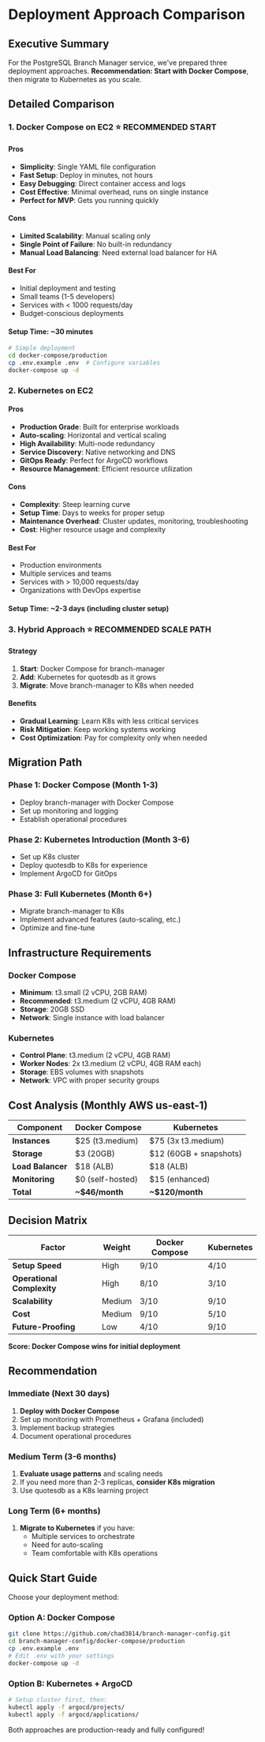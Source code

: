 # Deployment Approach Comparison

## Executive Summary

For the PostgreSQL Branch Manager service, we've prepared three deployment approaches. **Recommendation: Start with Docker Compose**, then migrate to Kubernetes as you scale.

## Detailed Comparison

### 1. Docker Compose on EC2 ⭐ **RECOMMENDED START**

#### Pros
- **Simplicity**: Single YAML file configuration
- **Fast Setup**: Deploy in minutes, not hours
- **Easy Debugging**: Direct container access and logs
- **Cost Effective**: Minimal overhead, runs on single instance
- **Perfect for MVP**: Gets you running quickly

#### Cons  
- **Limited Scalability**: Manual scaling only
- **Single Point of Failure**: No built-in redundancy
- **Manual Load Balancing**: Need external load balancer for HA

#### Best For
- Initial deployment and testing
- Small teams (1-5 developers)
- Services with < 1000 requests/day
- Budget-conscious deployments

#### Setup Time: ~30 minutes

```bash
# Simple deployment
cd docker-compose/production
cp .env.example .env  # Configure variables
docker-compose up -d
```

### 2. Kubernetes on EC2

#### Pros
- **Production Grade**: Built for enterprise workloads
- **Auto-scaling**: Horizontal and vertical scaling
- **High Availability**: Multi-node redundancy
- **Service Discovery**: Native networking and DNS
- **GitOps Ready**: Perfect for ArgoCD workflows
- **Resource Management**: Efficient resource utilization

#### Cons
- **Complexity**: Steep learning curve
- **Setup Time**: Days to weeks for proper setup
- **Maintenance Overhead**: Cluster updates, monitoring, troubleshooting
- **Cost**: Higher resource usage and complexity

#### Best For
- Production environments
- Multiple services and teams
- Services with > 10,000 requests/day
- Organizations with DevOps expertise

#### Setup Time: ~2-3 days (including cluster setup)

### 3. Hybrid Approach ⭐ **RECOMMENDED SCALE PATH**

#### Strategy
1. **Start**: Docker Compose for branch-manager
2. **Add**: Kubernetes for quotesdb as it grows
3. **Migrate**: Move branch-manager to K8s when needed

#### Benefits
- **Gradual Learning**: Learn K8s with less critical services
- **Risk Mitigation**: Keep working systems working
- **Cost Optimization**: Pay for complexity only when needed

## Migration Path

### Phase 1: Docker Compose (Month 1-3)
- Deploy branch-manager with Docker Compose
- Set up monitoring and logging
- Establish operational procedures

### Phase 2: Kubernetes Introduction (Month 3-6)
- Set up K8s cluster
- Deploy quotesdb to K8s for experience
- Implement ArgoCD for GitOps

### Phase 3: Full Kubernetes (Month 6+)
- Migrate branch-manager to K8s
- Implement advanced features (auto-scaling, etc.)
- Optimize and fine-tune

## Infrastructure Requirements

### Docker Compose
- **Minimum**: t3.small (2 vCPU, 2GB RAM)
- **Recommended**: t3.medium (2 vCPU, 4GB RAM)
- **Storage**: 20GB SSD
- **Network**: Single instance with load balancer

### Kubernetes
- **Control Plane**: t3.medium (2 vCPU, 4GB RAM)
- **Worker Nodes**: 2x t3.medium (2 vCPU, 4GB RAM each)
- **Storage**: EBS volumes with snapshots
- **Network**: VPC with proper security groups

## Cost Analysis (Monthly AWS us-east-1)

| Component | Docker Compose | Kubernetes |
|-----------|----------------|------------|
| **Instances** | $25 (t3.medium) | $75 (3x t3.medium) |
| **Storage** | $3 (20GB) | $12 (60GB + snapshots) |
| **Load Balancer** | $18 (ALB) | $18 (ALB) |
| **Monitoring** | $0 (self-hosted) | $15 (enhanced) |
| **Total** | **~$46/month** | **~$120/month** |

## Decision Matrix

| Factor | Weight | Docker Compose | Kubernetes |
|--------|--------|----------------|------------|
| **Setup Speed** | High | 9/10 | 4/10 |
| **Operational Complexity** | High | 8/10 | 3/10 |
| **Scalability** | Medium | 3/10 | 9/10 |
| **Cost** | Medium | 9/10 | 5/10 |
| **Future-Proofing** | Low | 4/10 | 9/10 |

**Score: Docker Compose wins for initial deployment**

## Recommendation

### Immediate (Next 30 days)
1. **Deploy with Docker Compose**
2. Set up monitoring with Prometheus + Grafana (included)
3. Implement backup strategies
4. Document operational procedures

### Medium Term (3-6 months)
1. **Evaluate usage patterns** and scaling needs
2. If you need more than 2-3 replicas, **consider K8s migration**
3. Use quotesdb as a K8s learning project

### Long Term (6+ months)
1. **Migrate to Kubernetes** if you have:
   - Multiple services to orchestrate
   - Need for auto-scaling
   - Team comfortable with K8s operations

## Quick Start Guide

Choose your deployment method:

### Option A: Docker Compose
```bash
git clone https://github.com/chad3814/branch-manager-config.git
cd branch-manager-config/docker-compose/production
cp .env.example .env
# Edit .env with your settings
docker-compose up -d
```

### Option B: Kubernetes + ArgoCD
```bash
# Setup cluster first, then:
kubectl apply -f argocd/projects/
kubectl apply -f argocd/applications/
```

Both approaches are production-ready and fully configured!